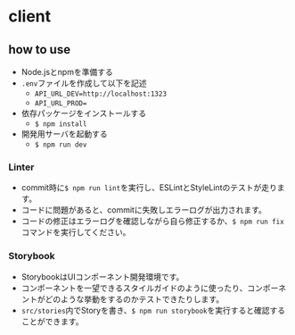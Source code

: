 # client

## how to use 

- Node.jsとnpmを準備する
- `.env`ファイルを作成して以下を記述
  - `API_URL_DEV=http://localhost:1323`
  - `API_URL_PROD=`
- 依存パッケージをインストールする
  - `$ npm install`
- 開発用サーバを起動する
  - `$ npm run dev`

### Linter

- commit時に`$ npm run lint`を実行し、ESLintとStyleLintのテストが走ります。
- コードに問題があると、commitに失敗しエラーログが出力されます。
- コードの修正はエラーログを確認しながら自ら修正するか、`$ npm run fix`コマンドを実行してください。

### Storybook

- StorybookはUIコンポーネント開発環境です。
- コンポーネントを一望できるスタイルガイドのように使ったり、コンポーネントがどのような挙動をするのかテストできたりします。
- `src/stories`内でStoryを書き、`$ npm run storybook`を実行すると確認することができます。
